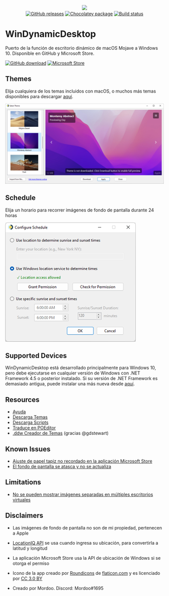 <p align="center">
<img src="https://github.com/t1m0thyj/WinDynamicDesktop/blob/master/uwp/Images/Square44x44Logo.scale-200.png?raw=true">
<br/>
<a href="https://github.com/t1m0thyj/WinDynamicDesktop/releases"><img src="https://img.shields.io/github/downloads/t1m0thyj/WinDynamicDesktop/total.svg?style=flat-square" alt="GitHub releases"></a>
<a href="https://chocolatey.org/packages/windynamicdesktop"><img src="https://img.shields.io/chocolatey/v/windynamicdesktop?style=flat-square" alt="Chocolatey package"></a>
<a href="https://github.com/t1m0thyj/WinDynamicDesktop/actions/workflows/build.yml"><img src="https://img.shields.io/github/workflow/status/t1m0thyj/WinDynamicDesktop/Build?logo=github&style=flat-square" alt="Build status"></a>
</p>

# WinDynamicDesktop
Puerto de la función de escritorio dinámico de macOS Mojave a Windows 10. Disponible en GitHub y Microsoft Store.

<a href="https://github.com/t1m0thyj/WinDynamicDesktop/releases/latest"><img src="https://github.com/t1m0thyj/WinDynamicDesktop/blob/master/images/download_github.png?raw=true" alt="GitHub download" width="142"></a>
<a href="//www.microsoft.com/store/apps/9nm8n7dq3z5f?cid=storebadge&ocid=badge"><img src="https://developer.microsoft.com/store/badges/images/English_get-it-from-MS.png" alt="Microsoft Store" width="142"/></a>

## Themes

Elija cualquiera de los temas incluidos con macOS, o muchos más temas disponibles para descargar [aquí](https://windd.info/themes/).

![Screenshot of Select Theme window](images/select_theme.png)

## Schedule

Elija un horario para recorrer imágenes de fondo de pantalla durante 24 horas

![Screenshot of Configure Timing window](images/configure_schedule.png)

## Supported Devices

WinDynamicDesktop está desarrollado principalmente para Windows 10, pero debe ejecutarse en cualquier versión de Windows con .NET Framework 4.5 o posterior instalado. Si su versión de .NET Framework es demasiado antigua, puede instalar una más nueva desde [aquí](https://www.microsoft.com/net/download).

## Resources

* [Ayuda](https://github.com/t1m0thyj/WinDynamicDesktop/wiki)
* [Descarga Temas](https://windd.info/themes/)
* [Descarga Scripts](https://windd.info/scripts/)
* [Traduce en POEditor](https://poeditor.com/join/project/DEgfVpyuiK)
* [.ddw Creador de Temas](https://ddw-theme-creator.vercel.app/) (gracias @gdstewart)

## Known Issues

* [Ajuste de papel tapiz no recordado en la aplicación Microsoft Store](https://github.com/t1m0thyj/WinDynamicDesktop/wiki/Known-issues#wallpaper-fit-not-saved-with-multiple-monitors)
* [El fondo de pantalla se atasca y no se actualiza](https://github.com/t1m0thyj/WinDynamicDesktop/wiki/Known-issues#wallpaper-gets-stuck-and-wont-update)

## Limitations
* [No se pueden mostrar imágenes separadas en múltiples escritorios virtuales](https://github.com/t1m0thyj/WinDynamicDesktop/issues/299)

## Disclaimers

* Las imágenes de fondo de pantalla no son de mi propiedad, pertenecen a Apple
* [LocationIQ API](https://locationiq.org/) se usa cuando ingresa su ubicación, para convertirla a latitud y longitud
* La aplicación Microsoft Store usa la API de ubicación de Windows si se otorga el permiso
* Icono de la app creado por [Roundicons](https://www.flaticon.com/authors/roundicons) de [flaticon.com](https://www.flaticon.com/) y es licenciado por [CC 3.0 BY](http://creativecommons.org/licenses/by/3.0/)


* Creado por Mordoo. Discord: Mordoo#1695
